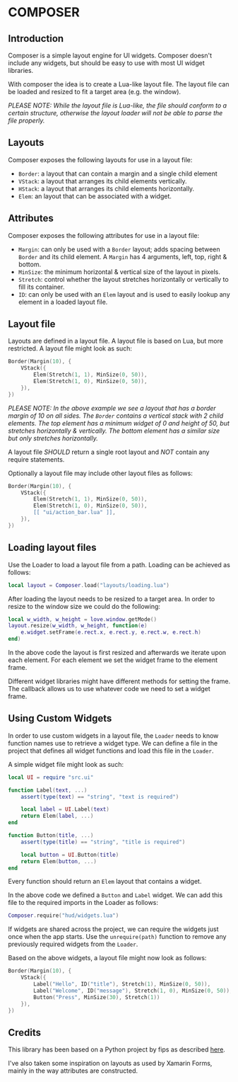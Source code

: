 # COMPOSER

## Introduction

Composer is a simple layout engine for UI widgets. Composer doesn't include 
any widgets, but should be easy to use with most UI widget libraries.

With composer the idea is to create a Lua-like layout file. The layout file 
can be loaded and resized to fit a target area (e.g. the window).

_*PLEASE NOTE:*
While the layout file is Lua-like, the file should conform to a 
certain structure, otherwise the layout loader will not be able to parse the 
file properly._

## Layouts

Composer exposes the following layouts for use in a layout file:

* `Border`: a layout that can contain a margin and a single child element
* `VStack`: a layout that arranges its child elements vertically.
* `HStack`: a layout that arranges its child elements horizontally.
* `Elem`: an layout that can be associated with a widget.

## Attributes

Composer exposes the following attributes for use in a layout file:

* `Margin`: can only be used with a `Border` layout; adds spacing between `Border` and
its child element. A `Margin` has 4 arguments, left, top, right & bottom.
* `MinSize`: the minimum horizontal & vertical size of the layout in pixels.
* `Stretch`: control whether the layout stretches horizontally or vertically to 
fill its container. 
* `ID`: can only be used with an `Elem` layout and is used to easily lookup any 
element in a loaded layout file.

## Layout file

Layouts are defined in a layout file. A layout file is based on Lua, but more 
restricted. A layout file might look as such:

```lua
Border(Margin(10), {
	VStack({
		Elem(Stretch(1, 1), MinSize(0, 50)),
		Elem(Stretch(1, 0), MinSize(0, 50)),
	}),
})
```

_*PLEASE NOTE:*
In the above example we see a layout that has a border margin of 10 on all 
sides. The `Border` contains a vertical stack with 2 child elements. The top 
element has a minimum widget of 0 and height of 50, but stretches horizontally & 
vertically. The bottom element has a similar size but only stretches horizontally._

A layout file *SHOULD* return a single root layout and *NOT* contain any require 
statements. 

Optionally a layout file may include other layout files as follows:

```lua
Border(Margin(10), {
	VStack({
		Elem(Stretch(1, 1), MinSize(0, 50)),
		Elem(Stretch(1, 0), MinSize(0, 50)),
		[[ "ui/action_bar.lua" ]],
	}),
})
```

## Loading layout files

Use the Loader to load a layout file from a path. Loading can be achieved as 
follows:

```lua
local layout = Composer.load("layouts/loading.lua")
```

After loading the layout needs to be resized to a target area. In order to 
resize to the window size we could do the following:

```lua
local w_width, w_height = love.window.getMode()
layout.resize(w_width, w_height, function(e) 
	e.widget.setFrame(e.rect.x, e.rect.y, e.rect.w, e.rect.h)
end)
```

In the above code the layout is first resized and afterwards we iterate upon 
each element. For each element we set the widget frame to the element frame. 

Different widget libraries might have different methods for setting the frame. 
The callback allows us to use whatever code we need to set a widget frame.

## Using Custom Widgets

In order to use custom widgets in a layout file, the `Loader` needs to know 
function names use to retrieve a widget type. We can define a file in the 
project that defines all widget functions and load this file in the `Loader`.

A simple widget file might look as such:

```lua
local UI = require "src.ui"

function Label(text, ...)
	assert(type(text) == "string", "text is required")

	local label = UI.Label(text)
	return Elem(label, ...)
end

function Button(title, ...)
	assert(type(title) == "string", "title is required")

	local button = UI.Button(title)
	return Elem(button, ...)
end
```

Every function should return an `Elem` layout that contains a widget.

In the above code we defined a `Button` and `Label` widget. We can add this file to
the required imports in the Loader as follows:

```lua
Composer.require("hud/widgets.lua")
```

If widgets are shared across the project, we can require the widgets just once 
when the app starts. Use the `unrequire(path)` function to remove any previously 
required widgets from the `Loader`.

Based on the above widgets, a layout file might now look as follows:

```lua
Border(Margin(10), {
	VStack({
		Label("Hello", ID("title"), Stretch(1), MinSize(0, 50)),
		Label("Welcome", ID("message"), Stretch(1, 0), MinSize(0, 50)),
		Button("Press", MinSize(30), Stretch(1))
	}),
})
```

## Credits

This library has been based on a Python project by fips as described [here](fips).

I've also taken some inspiration on layouts as used by Xamarin Forms, mainly in 
the way attributes are constructed.

[fips]: https://forums.4fips.com/viewtopic.php?f=3&t=6896

